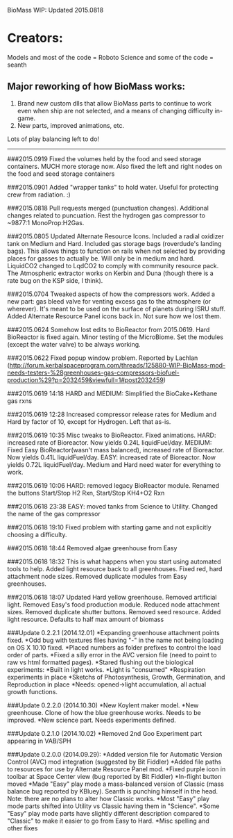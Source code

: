 BioMass WIP: Updated 2015.0818

Creators:
=========

Models and most of the code = Roboto
Science and some of the code = seanth

Major reworking of how BioMass works:
-------------------------------------

1. Brand new custom dlls that allow BioMass parts to continue to work even when ship are not selected, and a means of changing difficulty in-game.
2. New parts, improved animations, etc.

Lots of play balancing left to do!

-------------------------------------
###2015.0919 Fixed the volumes held by the food and seed storage containers. MUCH more storage now. Also fixed the left and right nodes on the food and seed storage containers

###2015.0901 Added "wrapper tanks" to hold water. Useful for protecting crew from radiation. :)

###2015.0818 Pull requests merged (punctuation changes). Additional changes related to puncuation. Rest the hydrogen gas compressor to ~9877:1 MonoProp:H2Gas.

###2015.0805 Updated Alternate Resource Icons. Included a radial oxidizer tank on Medium and Hard. Included gas storage bags (roverdude's landing bags). This allows things to function on rails when not selected by providing places for gasses to actually be. Will only be in medium and hard. LiquidCO2 changed to LqdCO2 to comply with community resource pack. The Atmospheric extractor works on Kerbin and Duna (though there is a rate bug on the KSP side, I think).

###2015.0704 Tweaked aspects of how the compressors work. Added a new part: gas bleed valve for venting excess gas to the atmosphere (or wherever). It's meant to be used on the surface of planets during ISRU stuff. Added Alternate Resource Panel icons back in. Not sure how we lost them.

###2015.0624 Somehow lost edits to BioReactor from 2015.0619. Hard BioReactor is fixed again. Minor testing of the MicroBiome. Set the modules (except the water valve) to be always working.

###2015.0622 Fixed popup window problem. Reported by Lachlan (http://forum.kerbalspaceprogram.com/threads/125880-WIP-BioMass-mod-needs-testers-%28greenhouses-gas-compressors-biofuel-production%29?p=2032459&viewfull=1#post2032459)

###2015.0619 14:18 HARD and MEDIUM: Simplified the BioCake+Kethane gas rxns

###2015.0619 12:28 Increased compressor release rates for Medium and Hard by factor of 10, except for Hydrogen. Left that as-is.

###2015.0619 10:35 Misc tweaks to BioReactor. Fixed animations. HARD: increased rate of Bioreactor. Now yields 0.24L liquidFuel/day. MEDIUM: Fixed Easy BioReactor(wasn't mass balanced), increased rate of Bioreactor. Now yields 0.41L liquidFuel/day. EASY: increased rate of Bioreactor. Now yields 0.72L liquidFuel/day. Medium and Hard need water for everything to work.

###2015.0619 10:06 HARD: removed legacy BioReactor module. Renamed the buttons Start/Stop H2 Rxn, Start/Stop KH4+O2 Rxn

###2015.0618 23:38 EASY: moved tanks from Science to Utility. Changed the name of the gas compressor

###2015.0618 19:10 Fixed problem with starting game and not explicitly choosing a difficulty. 

###2015.0618 18:44 Removed algae greenhouse from Easy

###2015.0618 18:32 This is what happens when you start using automated tools to help. Added light resource back to all greenhouses. Fixed red, hard attachment node sizes. Removed duplicate modules from Easy greenhouses.

###2015.0618 18:07 Updated Hard yellow greenhouse. Removed artificial light. Removed Easy's food production module. Reduced node attachment sizes. Removed duplicate shutter buttons. Removed seed resource. Added light resource. Defaults to half max amount of biomass

###Update 0.2.2.1 (2014.12.01)
	*Expanding greenhouse attachment points fixed.
	*Odd bug with textures files having "-" in the name not being loading on OS X 10.10 fixed.
	*Placed numbers as folder prefixes to control the load order of parts.
	*Fixed a silly error in the AVC version file (need to point to raw vs html formatted pages).
	*Stared flushing out the biological experiments:
		*Built in light works.
		*Light is "consumed"
		*Respiration experiments in place
		*Sketchs of Photosynthesis, Growth, Germination, and Reproduction in place
		*Needs: opened->light accumulation, all actual growth functions.

###Update 0.2.2.0 (2014.10.30)
    *New Koylent maker model. 
    *New greenhouse. Clone of how the blue greenhouse works. Needs to be improved.
    *New science part. Needs experiments defined.

###Update 0.2.1.0 (2014.10.02)
	*Removed 2nd Goo Experiment part appearing in VAB/SPH

###Update 0.2.0.0 (2014.09.29):
	*Added version file for Automatic Version Control (AVC) mod integration (suggested by Bit Fiddler)
	*Added file paths to resources for use by Alternate Resource Panel mod.
	*Fixed purple icon in toolbar at Space Center view (bug reported by Bit Fiddler)
    *In-flight button moved
	*Made "Easy" play mode a mass-balanced version of Classic (mass balance bug reported by KBluey). Seanth is punching himself in the head. Note: there are no plans to alter how Classic works.
	*Most "Easy" play mode parts shifted into Utility vs Classic having them in "Science".
	*Some "Easy" play mode parts have slightly different description compared to "Classic" to make it easier to go from Easy to Hard.
    *Misc spelling and other fixes

    
